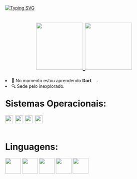 <!--https://readme-typing-svg.demolab.com/demo/-->
<div>
<a href="https://linktr.ee/hilldemberg986"><img align=center src="https://readme-typing-svg.demolab.com?font=Special+Elite&size=50&pause=1000&color=0194DD&center=true&vCenter=true&width=900&height=90&lines=%C3%93la+Mundo...;Meu+Nome+%C3%A9+Hildemberg!!;Sou+Dev+Em+Forma%C3%A7%C3%A3o+%F0%9F%A4%93;Tamb%C3%A9m+Sou+Gamer+Nas+horas+vagas" alt="Typing SVG"/></a>
</div>

<!--https://github.com/anuraghazra/github-readme-stats-->


<div align=center>
    <h1>
    <a href="https://allinks.me/hildemberg986">
        <img height=150px src="https://github-readme-stats-evsn.vercel.app/api?username=Hildemberg986&hide=issues&include_all_commits=true&count_private=true&show_icons=true&theme=algolia&card_width=430px&locale=pt-br&cache_seconds=120">
    </a>
    <a href= "https://allinks.me/hildemberg986">
        <img height=150px src="https://github-readme-stats-evsn.vercel.app/api/top-langs/?username=Hildemberg986&hide=shell,Batchfile&include_all_commits&card_width=300px$langs_count=8&theme=algolia&layout=compact&locale=pt-br&exclude_repo=github-readme-stats&cache_seconds=60"/>
    </a>
    </h1>
</div>

<div style="margin-bottom: -15px">
    <lu>
        <li>🔭 No momento estou aprendendo <strong>Dart</strong> <img src="https://cdn.jsdelivr.net/gh/devicons/devicon/icons/dart/dart-original.svg" height="14" >.</li>
        <li>🔍 Sede pelo inexplorado.</li>
    </lu>
</div>

## <h1 style="padding-bottom: 0px">Sistemas Operacionais:</h1> 
<div>
<h1 style="margin-top: 12px; padding-bottom: 12px;">
<a href="https://linuxmint.com/"><img  src="https://img.shields.io/badge/Linux_Mint-87CF3E?style=for-the-badge&logo=linux-mint&logoColor=white" height="25"/></a>
<a href="https://ubuntu.com/"> <img  src="https://img.shields.io/badge/Ubuntu-E95420?style=for-the-badge&logo=ubuntu&logoColor=white" height="25"><a>
<a href="https://www.microsoft.com/PT-BR/windows/windows-11?icid=SSM_AS_Windows11"><img src="https://img.shields.io/badge/Windows-0078D6?style=for-the-badge&logo=windows&logoColor=white" height="25"></a>
<a href="https://developer.android.com/about/versions/13?gclid=Cj0KCQjwiZqhBhCJARIsACHHEH8oDZEp6FquqMzftOyTPyYElD_Z2vTPeyT2f9M_EOyFHwQPyguZ40saAgKDEALw_wcB&gclsrc=aw.ds&hl=pt-br"><img src="https://img.shields.io/badge/Android-3DDC84?style=for-the-badge&logo=android&logoColor=white" height="25"></a>
</h1>   
</div>


<h1 style="padding-bottom: -5px">Linguagens:</h1>
<div aling="left">
<img src="https://cdn.jsdelivr.net/gh/devicons/devicon/icons/javascript/javascript-original.svg" width="50"/>
<img src="https://cdn.jsdelivr.net/gh/devicons/devicon/icons/html5/html5-original-wordmark.svg" width="50"/>
<img src="https://cdn.jsdelivr.net/gh/devicons/devicon/icons/css3/css3-original-wordmark.svg" width="50"/>
<img src="https://cdn.jsdelivr.net/gh/devicons/devicon/icons/python/python-original-wordmark.svg" width="50"/>
<img src="https://cdn.jsdelivr.net/gh/devicons/devicon/icons/vuejs/vuejs-original-wordmark.svg" width="50" /> 
</div>
